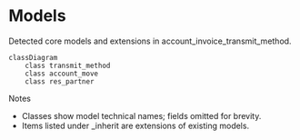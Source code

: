 # Models

Detected core models and extensions in account_invoice_transmit_method.

```mermaid
classDiagram
    class transmit_method
    class account_move
    class res_partner
```

Notes
- Classes show model technical names; fields omitted for brevity.
- Items listed under _inherit are extensions of existing models.
